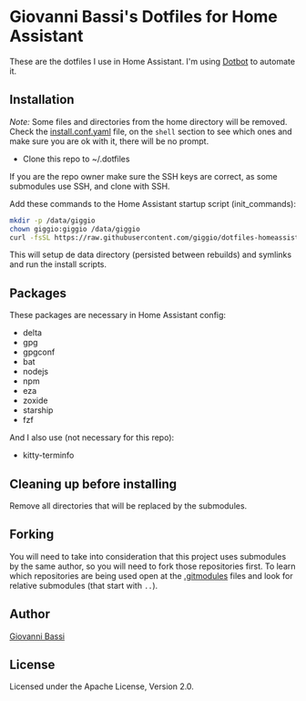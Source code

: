 # Giovanni Bassi's Dotfiles for Home Assistant

These are the dotfiles I use in Home Assistant. I'm using
[Dotbot](https://github.com/anishathalye/dotbot)
to automate it.

## Installation

*Note:* Some files and directories from the home directory will be removed. Check the
[install.conf.yaml](https://github.com/giggio/dotfiles/blob/master/install.conf.yaml)
file, on the `shell` section to see which ones and make sure you are ok with it,
there will be no prompt.

* Clone this repo to ~/.dotfiles

If you are the repo owner make sure the SSH keys are correct, as some submodules
use SSH, and clone with SSH.

Add these commands to the Home Assistant startup script (init_commands):

````bash
mkdir -p /data/giggio
chown giggio:giggio /data/giggio
curl -fsSL https://raw.githubusercontent.com/giggio/dotfiles-homeassistant/refs/heads/main/remote_install.sh | sudo -u giggio bash
````

This will setup de data directory (persisted between rebuilds) and symlinks and run the install scripts.

## Packages

These packages are necessary in Home Assistant config:

* delta
* gpg
* gpgconf
* bat
* nodejs
* npm
* eza
* zoxide
* starship
* fzf

And I also use (not necessary for this repo):

* kitty-terminfo

## Cleaning up before installing

Remove all directories that will be replaced by the submodules.

## Forking

You will need to take into consideration that this project uses submodules by
the same author, so you will need to fork those repositories first.
To learn which repositories are being used open at the [.gitmodules]() files and
look for relative submodules (that start with `..`).

## Author

[Giovanni Bassi](https://links.giggio.net/bio)

## License

Licensed under the Apache License, Version 2.0.
